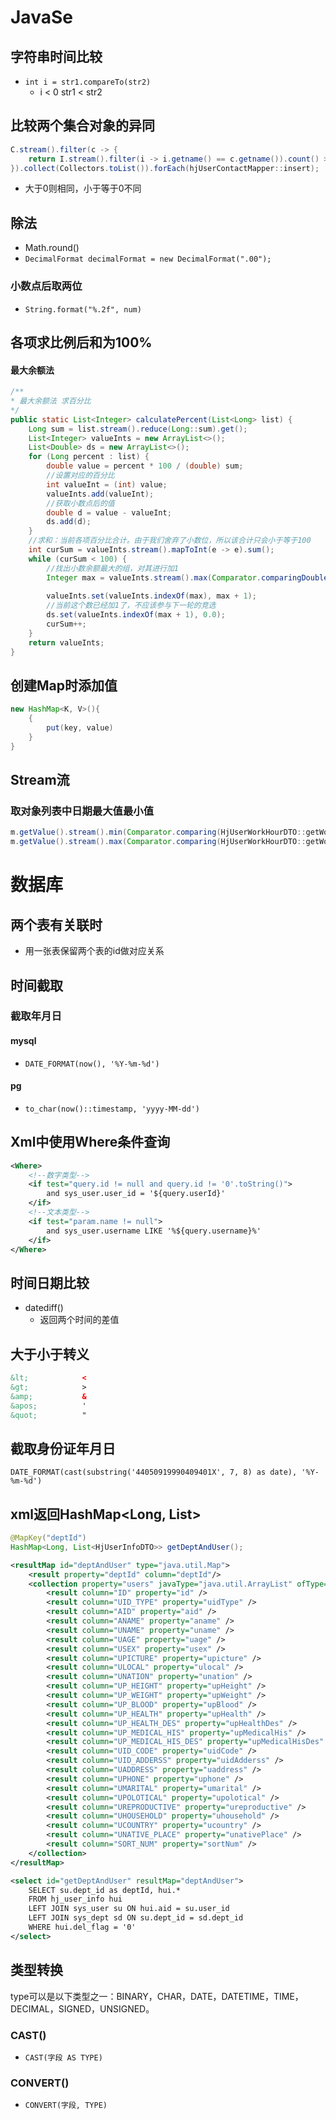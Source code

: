 # JavaSe

## 字符串时间比较

- `int i = str1.compareTo(str2) `
  - i < 0 str1 < str2

## 比较两个集合对象的异同

```java
C.stream().filter(c -> {
    return I.stream().filter(i -> i.getname() == c.getname()).count() > 0;
}).collect(Collectors.toList()).forEach(hjUserContactMapper::insert);
```

- 大于0则相同，小于等于0不同

## 除法

- Math.round()
- `DecimalFormat decimalFormat = new DecimalFormat(".00");`

### 小数点后取两位

- `String.format("%.2f", num)`

## 各项求比例后和为100%

#### 最大余额法

```java
/**
* 最大余额法 求百分比
*/
public static List<Integer> calculatePercent(List<Long> list) {
    Long sum = list.stream().reduce(Long::sum).get();
    List<Integer> valueInts = new ArrayList<>();
    List<Double> ds = new ArrayList<>();
    for (Long percent : list) {
        double value = percent * 100 / (double) sum;
        //设置对应的百分比
        int valueInt = (int) value;
        valueInts.add(valueInt);
        //获取小数点后的值
        double d = value - valueInt;
        ds.add(d);
    }
    //求和：当前各项百分比合计。由于我们舍弃了小数位，所以该合计只会小于等于100
    int curSum = valueInts.stream().mapToInt(e -> e).sum();
    while (curSum < 100) {
        //找出小数余额最大的组，对其进行加1
        Integer max = valueInts.stream().max(Comparator.comparingDouble(e -> ds.get(valueInts.indexOf(e))
                                                                       )).get();
        valueInts.set(valueInts.indexOf(max), max + 1);
        //当前这个数已经加1了，不应该参与下一轮的竞选
        ds.set(valueInts.indexOf(max + 1), 0.0);
        curSum++;
    }
    return valueInts;
}
```

## 创建Map时添加值

```java
new HashMap<K, V>(){
    {
        put(key, value)
    }
}
```

## Stream流

### 取对象列表中日期最大值最小值

```java
m.getValue().stream().min(Comparator.comparing(HjUserWorkHourDTO::getWorkDate)).get().getWorkDate();
m.getValue().stream().max(Comparator.comparing(HjUserWorkHourDTO::getWorkDate)).get().getWorkDate();
```



# 数据库

## 两个表有关联时

- 用一张表保留两个表的id做对应关系

## 时间截取

### 截取年月日

#### mysql

- `DATE_FORMAT(now(), '%Y-%m-%d')`

#### pg

- `to_char(now()::timestamp, 'yyyy-MM-dd')`

## Xml中使用Where条件查询

```xml
<Where>
    <!--数字类型-->
	<if test="query.id != null and query.id != '0'.toString()">
    	and sys_user.user_id = '${query.userId}'
    </if>
    <!--文本类型-->
    <if test="param.name != null">
        and sys_user.username LIKE '%${query.username}%'
    </if>
</Where>
```

## 时间日期比较

- datediff()
  - 返回两个时间的差值

## 大于小于转义

```xml
&lt;			<
&gt;			>
&amp;			&
&apos;			'
&quot;			"
```

## 截取身份证年月日

`DATE_FORMAT(cast(substring('44050919990409401X', 7, 8) as date), '%Y-%m-%d')`

## xml返回HashMap<Long, List<HjUserInfoDTO>>

```java
@MapKey("deptId")
HashMap<Long, List<HjUserInfoDTO>> getDeptAndUser();
```

```xml
<resultMap id="deptAndUser" type="java.util.Map">
    <result property="deptId" column="deptId"/>
    <collection property="users" javaType="java.util.ArrayList" ofType="com.bda.huijun.hr.personnel.entity.vo.HjUserInfoVO">
        <result column="ID" property="id" />
        <result column="UID_TYPE" property="uidType" />
        <result column="AID" property="aid" />
        <result column="ANAME" property="aname" />
        <result column="UNAME" property="uname" />
        <result column="UAGE" property="uage" />
        <result column="USEX" property="usex" />
        <result column="UPICTURE" property="upicture" />
        <result column="ULOCAL" property="ulocal" />
        <result column="UNATION" property="unation" />
        <result column="UP_HEIGHT" property="upHeight" />
        <result column="UP_WEIGHT" property="upWeight" />
        <result column="UP_BLOOD" property="upBlood" />
        <result column="UP_HEALTH" property="upHealth" />
        <result column="UP_HEALTH_DES" property="upHealthDes" />
        <result column="UP_MEDICAL_HIS" property="upMedicalHis" />
        <result column="UP_MEDICAL_HIS_DES" property="upMedicalHisDes" />
        <result column="UID_CODE" property="uidCode" />
        <result column="UID_ADDERSS" property="uidAdderss" />
        <result column="UADDRESS" property="uaddress" />
        <result column="UPHONE" property="uphone" />
        <result column="UMARITAL" property="umarital" />
        <result column="UPOLOTICAL" property="upolotical" />
        <result column="UREPRODUCTIVE" property="ureproductive" />
        <result column="UHOUSEHOLD" property="uhousehold" />
        <result column="UCOUNTRY" property="ucountry" />
        <result column="UNATIVE_PLACE" property="unativePlace" />
        <result column="SORT_NUM" property="sortNum" />
    </collection>
</resultMap>

<select id="getDeptAndUser" resultMap="deptAndUser">
    SELECT su.dept_id as deptId, hui.*
    FROM hj_user_info hui
    LEFT JOIN sys_user su ON hui.aid = su.user_id
    LEFT JOIN sys_dept sd ON su.dept_id = sd.dept_id
    WHERE hui.del_flag = '0'
</select>
```

## 类型转换

type可以是以下类型之一：BINARY，CHAR，DATE，DATETIME，TIME，DECIMAL，SIGNED，UNSIGNED。

### **CAST()**

- `CAST(字段 AS TYPE)`

### **CONVERT()**

- `CONVERT(字段, TYPE)`
